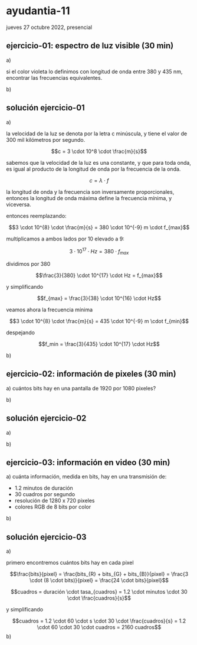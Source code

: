 # ayudantia-11

jueves 27 octubre 2022, presencial

## ejercicio-01: espectro de luz visible (30 min)

a)

si el color violeta lo definimos con longitud de onda entre 380 y 435 nm, encontrar las frecuencias equivalentes.

b)

## solución ejercicio-01

a)

la velocidad de la luz se denota por la letra c minúscula, y tiene el valor de 300 mil kilómetros por segundo.

$$c = 3 \cdot 10^8 \cdot \frac{m}{s}$$

sabemos que la velocidad de la luz es una constante, y que para toda onda, es igual al producto de la longitud de onda por la frecuencia de la onda.

$$c = \lambda \cdot f$$

la longitud de onda y la frecuencia son inversamente proporcionales, entonces la longitud de onda máxima define la frecuencia mínima, y viceversa.

entonces reemplazando:

$$3 \cdot 10^{8} \cdot \frac{m}{s} = 380 \cdot 10^{-9} m \cdot f_{max}$$

multiplicamos a ambos lados por 10 elevado a 9:

$$3 \cdot 10^{17} \cdot Hz = 380 \cdot f_{max}$$

dividimos por 380

$$\frac{3}{380} \cdot 10^{17} \cdot Hz = f_{max}$$

y simplificando

$$f_{max} = \frac{3}{38} \cdot 10^{16} \cdot Hz$$

veamos ahora la frecuencia mínima

$$3 \cdot 10^{8} \cdot \frac{m}{s} = 435 \cdot 10^{-9} m \cdot f_{min}$$

despejando

$$f_min = \frac{3}{435} \cdot 10^{17} \cdot Hz$$

b)

## ejercicio-02: información de pixeles (30 min)

a) cuántos bits hay en una pantalla de 1920 por 1080 pixeles?

b)

## solución ejercicio-02

a)

b)

## ejercicio-03: información en video (30 min)

a) cuánta información, medida en bits, hay en una transmisión de:

- 1.2 minutos de duración
- 30 cuadros por segundo
- resolución de 1280 x 720 pixeles
- colores RGB de 8 bits por color

b)

## solución ejercicio-03

a)

primero encontremos cuántos bits hay en cada pixel

$$\frac{bits}{pixel} = \frac{bits_{R} + bits_{G} + bits_{B}}{pixel} =  \frac{3 \cdot (8 \cdot bits)}{pixel} = \frac{24 \cdot bits}{pixel}$$

$$cuadros = duración \cdot tasa_{cuadros} = 1.2 \cdot minutos \cdot 30 \cdot \frac{cuadros}{s}$$

y simplificando

$$cuadros = 1.2 \cdot 60 \cdot s \cdot 30 \cdot \frac{cuadros}{s} = 1.2 \cdot 60 \cdot 30 \cdot cuadros = 2160 cuadros$$
b)

